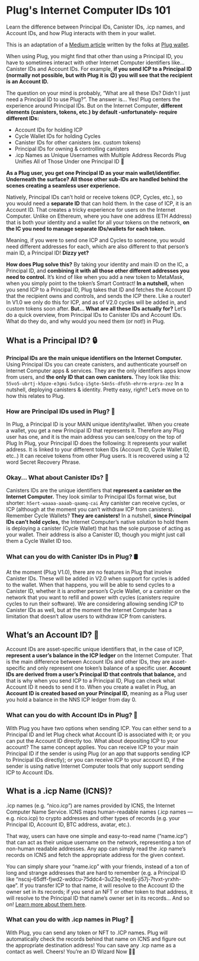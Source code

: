 # Plug's Internet Computer IDs 101
Learn the difference between Principal IDs, Canister IDs, .icp names, and Account IDs, and how Plug interacts with them in your wallet.

This is an adaptation of a [Medium article](https://medium.com/plugwallet/internet-computer-ids-101-669b192a2ace) written by the folks at [Plug wallet](https://plugwallet.ooo/).

When using Plug, you might find that other than using a Principal ID, you have to sometimes interact with other Internet Computer identifiers like… Canister IDs and Account IDs. For example, **if you send ICP to a Principal ID (normally not possible, but with Plug it is 😉) you will see that the recipient is an Account ID.**

The question on your mind is probably, “What are all these IDs? Didn’t I just need a Principal ID to use Plug?”. The answer is… Yes! Plug centers the experience around Principal IDs. But on the Internet Computer, **different elements (canisters, tokens, etc.) by default -unfortunately- require different IDs:**
- Account IDs for holding ICP
- Cycle Wallet IDs for holding Cycles
- Canister IDs for other canisters (ex. custom tokens)
- Principal IDs for owning & controlling canisters
- .icp Names as Unique Usernames with Multiple Address Records
Plug Unifies All of Those Under one Principal ID 📡

**As a Plug user, you get one Principal ID as your main wallet/identifier. Underneath the surface? All those other sub-IDs are handled behind the scenes creating a seamless user experience.**

Natively, Principal IDs can’t hold or receive tokens (ICP, Cycles, etc.), so you would need a **separate ID** that can hold them. In the case of ICP, it is an Account ID.
That creates a tricky experience for users on the Internet Computer. Unlike on Ethereum, where you have one address (ETH Address) that is both your identity and a wallet for all your tokens on the network, **on the IC you need to manage separate IDs/wallets for each token.**

Meaning, if you were to send one ICP and Cycles to someone, you would need different addresses for each, which are also different to that person’s main ID, a Principal ID! **Dizzy yet?**

**How does Plug solve this?**
By taking your identity and main ID on the IC, a Principal ID, and **combining it with all those other different addresses you need to control.** It’s kind of like when you add a new token to MetaMask, when you simply point to the token’s Smart Contract!
**In a nutshell,** when you send ICP to a Principal ID, Plug takes that ID and fetches the Account ID that the recipient owns and controls, and sends the ICP there. Like a router! In V1.0 we only do this for ICP, and as of V2.0 cycles will be added in, and custom tokens soon after.
**But… What are all these IDs actually for?** Let’s do a quick overview, from Principal IDs to Canister IDs and Account IDs. What do they do, and why would you need them (or not!) in Plug.

## What is a Principal ID? 🔒
**Principal IDs are the main unique identifiers on the Internet Computer.** Using Principal IDs you can create canisters, and authenticate yourself on Internet Computer apps & services. They are the only identifiers apps know from users, and **the only ID that can own canisters.**
They look like this:
    `55vo5-ubrtj-k5pze-e3gmi-5u5cq-i5gte-54n5s-dfo5h-ehrrm-erpra-zez`
In a nutshell, deploying canisters & identity. Pretty easy, right? Let’s move on to how this relates to Plug.

### How are Principal IDs used in Plug? 💭
In Plug, a Principal ID is your MAIN unique identity/wallet. When you create a wallet, you get a new Principal ID that represents it. Therefore any Plug user has one, and it is the main address you can see/copy on the top of Plug
In Plug, your Principal ID does the following:
It represents your wallet address.
It is linked to your different token IDs (Account ID, Cycle Wallet ID, etc..)
It can receive tokens from other Plug users.
It is recovered using a 12 word Secret Recovery Phrase.

### Okay… What about Canister IDs? 🤔
Canisters IDs are the unique identifiers that **represent a canister on the Internet Computer.**
They look similar to Principal IDs format wise, but shorter:
    `h5ert-waaaa-aaaab-qaamq-cai`
Any canister can receive cycles, or ICP (although at the moment you can’t withdraw ICP from canisters).
Remember Cycle Wallets? **They are canisters!** In a nutshell, **since Principal IDs can’t hold cycles,** the Internet Computer’s native solution to hold them is deploying a canister (Cycle Wallet) that has the sole purpose of acting as your wallet. Their address is also a Canister ID, though you might just call them a Cycle Wallet ID too.

### What can you do with Canister IDs in Plug? 🛢️
At the moment (Plug V1.0), there are no features in Plug that involve Canister IDs. These will be added in V2.0 when support for cycles is added to the wallet.
When that happens, you will be able to send cycles to a Canister ID, whether it is another person’s Cycle Wallet, or a canister on the network that you want to refill and power with cycles (canisters require cycles to run their software). We are considering allowing sending ICP to Canister IDs as well, but at the moment the Internet Computer has a limitation that doesn’t allow users to withdraw ICP from canisters.

## What’s an Account ID? 📒
Account IDs are asset-specific unique identifiers that, in the case of ICP, **represent a user’s balance in the ICP ledger** on the Internet Computer. That is the main difference between Account IDs and other IDs, they are asset-specific and only represent one token’s balance of a specific user.
**Account IDs are derived from a user’s Principal ID that controls that balance,** and that is why when you send ICP to a Principal ID, Plug can check what Account ID it needs to send it to.
When you create a wallet in Plug, an **Account ID is created based on your Principal ID,** meaning as a Plug user you hold a balance in the NNS ICP ledger from day 0.

### What can you do with Account IDs in Plug? 🔌
With Plug you have two options when sending ICP. You can either send to a Principal ID and let Plug check what Account ID is associated with it; or you can put the Account ID directly too.
What about depositing ICP to your account? The same concept applies. You can receive ICP to your main Principal ID if the sender is using Plug (or an app that supports sending ICP to Principal IDs directly); or you can receive ICP to your account ID, if the sender is using native Internet Computer tools that only support sending ICP to Account IDs.

## What is a .icp Name (ICNS)?
.icp names (e.g. “nico.icp”) are names provided by ICNS, the Internet Computer Name Service. ICNS maps human-readable names (.icp names — e.g. nico.icp) to crypto addresses and other types of records (e.g. your Principal ID, Account ID, BTC address, avatar, etc.).

That way, users can have one simple and easy-to-read name (“name.icp”) that can act as their unique username on the network, representing a ton of non-human readable addresses. Any app can simply read the .icp name’s records on ICNS and fetch the appropriate address for the given context.

You can simply share your “name.icp” with your friends, instead of a ton of long and strange addresses that are hard to remember (e.g. a Principal ID like “nscsj-65dff-fjwd2-wddcu-75ddc4–3u23q-hes6j-ji57j-7tvxt-yrxhh-qae”. If you transfer ICP to that name, it will resolve to the Account ID the owner set in its records; if you send an NFT or other token to that address, it will resolve to the Principal ID that name’s owner set in its records… And so on! [Learn more about them here](https://medium.com/psychedelic-dao/announcing-icns-is-joining-the-psychedelic-fam-7fecf340d449).

### What can you do with .icp names in Plug? 🔌
With Plug, you can send any token or NFT to .ICP names. Plug will automatically check the records behind that name on ICNS and figure out the appropriate destination address! You can save any .icp name as a contact as well.
Cheers! You’re an ID Wizard Now 🧙‍♂️
